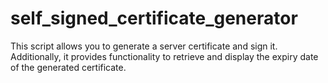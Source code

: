 # self_signed_certificate_generator
This script allows you to generate a server certificate and sign it. Additionally, it provides functionality to retrieve and display the expiry date of the generated certificate.
